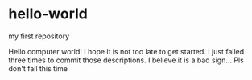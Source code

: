 # hello-world
my first repository

Hello computer world! I hope it is not too late to get started.
I just failed three times to commit those descriptions. I believe it is a bad sign...
Pls don't fail this time
